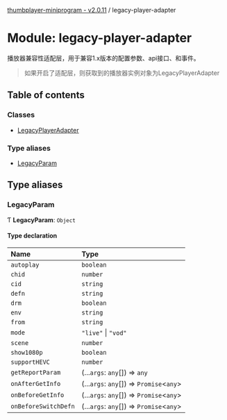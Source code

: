 [thumbplayer-miniprogram - v2.0.11](../README.md) / legacy-player-adapter

# Module: legacy-player-adapter

播放器兼容性适配层，用于兼容1.x版本的配置参数、api接口、和事件。
> 如果开启了适配层，则获取到的播放器实例对象为LegacyPlayerAdapter

## Table of contents

### Classes

- [LegacyPlayerAdapter](../classes/legacy_player_adapter.LegacyPlayerAdapter.md)

### Type aliases

- [LegacyParam](legacy_player_adapter.md#legacyparam)

## Type aliases

### LegacyParam

Ƭ **LegacyParam**: `Object`

#### Type declaration

| Name | Type |
| :------ | :------ |
| `autoplay` | `boolean` |
| `chid` | `number` |
| `cid` | `string` |
| `defn` | `string` |
| `drm` | `boolean` |
| `env` | `string` |
| `from` | `string` |
| `mode` | ``"live"`` \| ``"vod"`` |
| `scene` | `number` |
| `show1080p` | `boolean` |
| `supportHEVC` | `number` |
| `getReportParam` | (...`args`: `any`[]) => `any` |
| `onAfterGetInfo` | (...`args`: `any`[]) => `Promise`<`any`\> |
| `onBeforeGetInfo` | (...`args`: `any`[]) => `Promise`<`any`\> |
| `onBeforeSwitchDefn` | (...`args`: `any`[]) => `Promise`<`any`\> |
